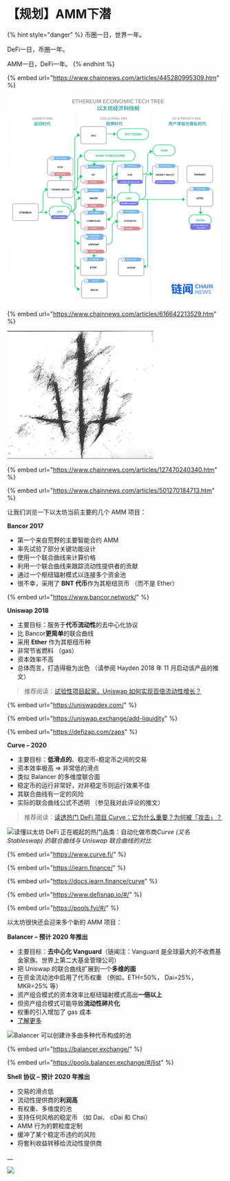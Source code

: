 # 【规划】AMM下潜

{% hint style="danger" %}
币圈一日，世界一年。

DeFi一日，币圈一年。

AMM一日，DeFi一年。
{% endhint %}

{% embed url="https://www.chainnews.com/articles/445280995309.htm" %}

![](../../.gitbook/assets/1fa205fb-8ff3-57b0-aabd-03bbfbe01a6b.jpg)

{% embed url="https://www.chainnews.com/articles/616642213529.htm" %}

![](<../../.gitbook/assets/image (1).png>)

{% embed url="https://www.chainnews.com/articles/127470240340.htm" %}

{% embed url="https://www.chainnews.com/articles/501270184713.htm" %}

让我们浏览一下以太坊当前主要的几个 AMM 项目：

**Bancor 2017**

* 第一个来自荒野的主要智能合约 AMM
* 率先试验了部分关键功能设计
* 使用一个联合曲线来计算价格
* 利用一个联合曲线来跟踪流动性提供者的贡献
* 通过一个枢纽辐射模式以连接多个资金池
* 很不幸，采用了 **BNT 代币**作为其枢纽货币 （而不是 Ether）

{% embed url="https://www.bancor.network/" %}

**Uniswap 2018**

* 主要目标：服务于**代币流动性**的去中心化协议
* 比 Bancor**更简单**的联合曲线
* 采用 **Ether** 作为其枢纽币种
* 非常节省燃料 （gas）
* 资本效率不高
* 总体而言，打造得极为出色 （请参阅 Hayden 2018 年 11 月启动该产品的推文）

> 推荐阅读：[试验性项目起家，Uniswap 如何实现百倍流动性增长？](https://www.chainnews.com/articles/549786271868.htm)

{% embed url="https://uniswapdex.com/" %}

{% embed url="https://uniswap.exchange/add-liquidity" %}

{% embed url="https://defizap.com/zaps" %}

**Curve – 2020**

* 主要目标：**低滑点的**、稳定币-稳定币之间的交易
* 资本效率极高 => 非常低的滑点
* 类似 Balancer 的多维度联合面
* 稳定币的运行非常好，对非稳定币则运行效果不佳
* 其联合曲线有一定的风险
* 实际的联合曲线公式不透明 （参见我对此评论的推文）

> 推荐阅读：[读透热门 DeFi 项目 Curve：它为什么重要？为何被「攻击」？](https://www.chainnews.com/articles/127361083528.htm)

![读懂以太坊 DeFi 正在崛起的热门品类：自动化做市商](https://img.chainnews.com/material/images/a270f56827348926c9d504561acd44e6.jpg-article.content2)_Curve (又名 Stableswap) 的联合曲线与 Uniswap 联合曲线的对比_

{% embed url="https://www.curve.fi/" %}

{% embed url="https://iearn.finance/" %}

{% embed url="https://docs.iearn.finance/curve" %}

{% embed url="https://www.defisnap.io/#/" %}

{% embed url="https://pools.fyi/#/" %}

以太坊很快还会迎来多个新的 AMM 项目：

**Balancer – 预计 2020 年推出**

* 主要目标：**去中心化 Vanguard**（链闻注：Vanguard 是全球最大的不收费基金家族、世界上第二大基金管理公司）
* 把 Uniswap 的联合曲线扩展到一个**多维的面**
* 在资金流动池中启用了代币权重 （例如，ETH=50%， Dai=25%， MKR=25% 等）
* 资产组合模式的资本效率比枢纽辐射模式高出**一倍以上**
* 但资产组合模式可能导致**流动性碎片化**
* 权重的引入增加了 gas 成本
* [了解更多](https://medium.com/balancer-protocol/bonding-surfaces-balancer-protocol-ff6d3d05d577)

![Balancer 可以创建许多由多种代币构成的池](https://img.chainnews.com/material/images/ceec13fee58367786f578994f5dc02da.jpg-article.content2)

{% embed url="https://balancer.exchange/" %}

{% embed url="https://pools.balancer.exchange/#/list" %}

**Shell 协议 – 预计 2020 年推出**

* 交易的滑点低
* 流动性提供商的**利润高**
* 有权重、多维度的池
* 支持任何风格的稳定币 （如 Dai、 cDai 和 Chai）
* AMM 行为的颗粒度定制
* 缓冲了某个稳定币违约的风险
* 将套利收益转移给流动性提供商

\_\_

![](https://img.chainnews.com/material/images/216b32df99db5862c374196ed60e0a7f.jpg-article.content2)
